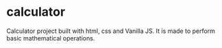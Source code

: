 # calculator
Calculator project built with html, css and Vanilla JS.
It is made to perform basic mathematical operations.